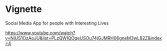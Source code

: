 # Vignette
Social Media App for people with Interesting Lives

https://www.youtube.com/watch?v=NiUS1OzAoJU&list=PLzQWIQOqeUSOu74jGJMRH06gneM3wL82Z&index=4

